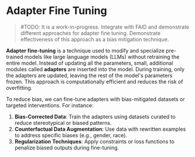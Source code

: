 # Adapter Fine Tuning

> #TODO: It is a work-in-progress. Integrate with FAID and demonstrate different approaches for adapter fine tuning. Demonstrate effectiveness of this approach as a bias mitigation technique.

**Adapter fine-tuning** is a technique used to modify and specialize pre-trained models like large language models (LLMs) without retraining the entire model. Instead of updating all the parameters, small, additional modules called **adapters** are inserted into the model. During training, only the adapters are updated, leaving the rest of the model's parameters frozen. This approach is computationally efficient and reduces the risk of overfitting.

To reduce bias, we can fine-tune adapters with bias-mitigated datasets or targeted interventions. For instance:

1. **Bias-Corrected Data**: Train the adapters using datasets curated to reduce stereotypical or biased patterns.
2. **Counterfactual Data Augmentation**: Use data with rewritten examples to address specific biases (e.g., gender, race).
3. **Regularization Techniques**: Apply constraints or loss functions to penalize biased outputs during fine-tuning.
